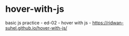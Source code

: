 # hover-with-js
basic js practice - ed-02 - hover with js - https://ridwan-suhel.github.io/hover-with-js/
